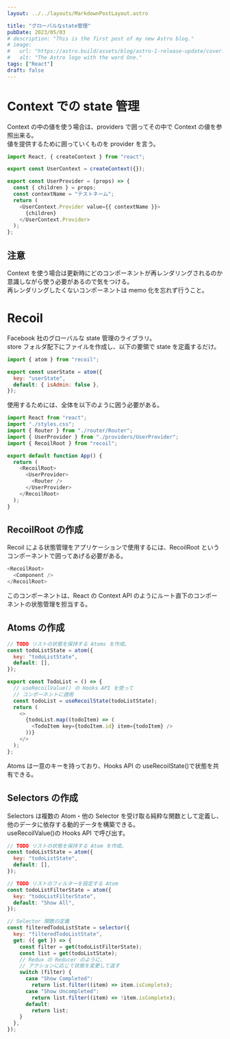 ```yaml
---
layout: ../../layouts/MarkdownPostLayout.astro

title: "グローバルなstate管理"
pubDate: 2023/05/03
# description: "This is the first post of my new Astro blog."
# image:
#   url: "https://astro.build/assets/blog/astro-1-release-update/cover.jpeg"
#   alt: "The Astro logo with the word One."
tags: ["React"]
draft: false
---
```


# Context での state 管理

Context の中の値を使う場合は、providers で囲ってその中で Context の値を参照出来る。  
値を提供するために囲っていくものを provider を言う。

```js
import React, { createContext } from "react";

export const UserContext = createContext({});

export const UserProvider = (props) => {
  const { children } = props;
  const contextName = "テストネーム";
  return (
    <UserContext.Provider value={{ contextName }}>
      {children}
    </UserContext.Provider>
  );
};
```

## 注意

Context を使う場合は更新時にどのコンポーネントが再レンダリングされるのか意識しながら使う必要があるので気をつける。  
再レンダリングしたくないコンポーネントは memo 化を忘れず行うこと。

# Recoil

Facebook 社のグローバルな state 管理のライブラリ。  
store フォルダ配下にファイルを作成し、以下の要領で state を定義するだけ。

```js
import { atom } from "recoil";

export const userState = atom({
  key: "userState",
  default: { isAdmin: false },
});
```

使用するためには、全体を以下のように囲う必要がある。

```js
import React from "react";
import "./styles.css";
import { Router } from "./router/Router";
import { UserProvider } from "./providers/UserProvider";
import { RecoilRoot } from "recoil";

export default function App() {
  return (
    <RecoilRoot>
      <UserProvider>
        <Router />
      </UserProvider>
    </RecoilRoot>
  );
}
```

## RecoilRoot の作成

Recoil による状態管理をアプリケーションで使用するには、RecoilRoot というコンポーネントで囲ってあげる必要がある。

```js
<RecoilRoot>
  <Component />
</RecoilRoot>
```

このコンポーネントは、React の Context API のようにルート直下のコンポーネントの状態管理を担当する。

## Atoms の作成

```js
// TODO リストの状態を保持する Atoms を作成。
const todoListState = atom({
  key: "todoListState",
  default: [],
});

export const TodoList = () => {
  // useRecoilValue() の Hooks API を使って
  // コンポーネントに適用
  const todoList = useRecoilState(todoListState);
  return (
    <>
      {todoList.map((todoItem) => (
        <TodoItem key={todoItem.id} item={todoItem} />
      ))}
    </>
  );
};
```

Atoms は一意のキーを持っており、Hooks API の useRecoilState()で状態を共有できる。

## Selectors の作成

Selectors は複数の Atom・他の Selector を受け取る純粋な関数として定義し、他のデータに依存する動的データを構築できる。  
useRecoilValue()の Hooks API で呼び出す。

```js
// TODO リストの状態を保持する Atom を作成。
const todoListState = atom({
  key: "todoListState",
  default: [],
});

// TODO リストのフィルターを設定する Atom
const todoListFilterState = atom({
  key: "todoListFilterState",
  default: "Show All",
});

// Selector 関数の定義
const filteredTodoListState = selector({
  key: "filteredTodoListState",
  get: ({ get }) => {
    const filter = get(todoListFilterState);
    const list = get(todoListState);
    // Redux の Reducer のように、
    // アクションに応じて状態を変更して返す
    switch (filter) {
      case "Show Completed":
        return list.filter((item) => item.isComplete);
      case "Show Uncompleted":
        return list.filter((item) => !item.isComplete);
      default:
        return list;
    }
  },
});
```
